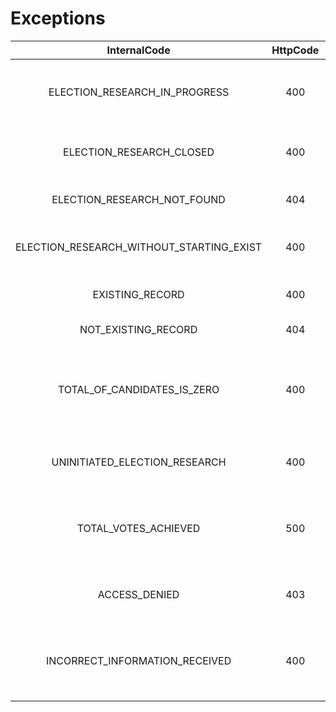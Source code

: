 # Exceptions
|InternalCode|HttpCode|Message|
|:---:|:---:|:---:|
|ELECTION_RESEARCH_IN_PROGRESS|400|There is already an election research in progress|
|ELECTION_RESEARCH_CLOSED|400|Election research already closed|
|ELECTION_RESEARCH_NOT_FOUND|404|Election research not found|
|ELECTION_RESEARCH_WITHOUT_STARTING_EXIST|400|Election research without starting exist|
|EXISTING_RECORD|400|This record already exists|
|NOT_EXISTING_RECORD|404|This record not exists|
|TOTAL_OF_CANDIDATES_IS_ZERO|400|It is not possible to start an electoral research with zero candidates|
|UNINITIATED_ELECTION_RESEARCH|400|The electoral research has not been started|
|TOTAL_VOTES_ACHIEVED|500|The established limit of votes received has been reached|
|ACCESS_DENIED|403|Your credentials do not allow access|
|INCORRECT_INFORMATION_RECEIVED|400|Some Information provided does not meet requirements|